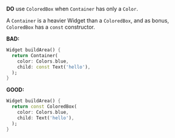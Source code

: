 **DO** use `ColoredBox` when `Container` has only a `Color`.

A `Container` is a heavier Widget than a `ColoredBox`, and as bonus,
`ColoredBox` has a `const` constructor.

**BAD:**
```dart
Widget buildArea() {
  return Container(
    color: Colors.blue,
    child: const Text('hello'),
  );
}
```

**GOOD:**
```dart
Widget buildArea() {
  return const ColoredBox(
    color: Colors.blue,
    child: Text('hello'),
  );
}
```
